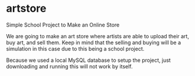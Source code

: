 # artstore
Simple School Project to Make an Online Store

We are going to make an art store where artists are able to upload their art, buy art, and sell them. Keep in mind that the selling and buying will be a simulation in this case due to this being a school project. 

Because we used a local MySQL database to setup the project, just downloading and running this will not work by itself.
